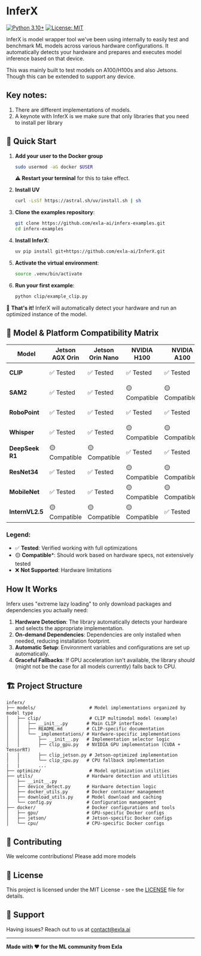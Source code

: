 # InferX

[![Python 3.10+](https://img.shields.io/badge/python-3.10+-blue.svg)](https://www.python.org/downloads/)
[![License: MIT](https://img.shields.io/badge/License-MIT-yellow.svg)](https://opensource.org/licenses/MIT)


InferX is model wrapper tool we've been using internally to easily test and benchmark ML models across various hardware configurations. It automatically detects your hardware and prepares and executes model inference based on that device. 

This was mainly built to test models on A100/H100s and also Jetsons. Though this can be extended to support any device.

## Key notes:
1. There are different implementations of models.
2. A keynote with InferX is we make sure that only libraries that you need to install per library 

## 🚀 Quick Start

1. **Add your user to the Docker group**
   ```bash
   sudo usermod -aG docker $USER
   ```
   **⚠️ Restart your terminal** for this to take effect.

2. **Install UV**
   ```bash
   curl -LsSf https://astral.sh/uv/install.sh | sh
   ```

3. **Clone the examples repository**:
   ```bash
   git clone https://github.com/exla-ai/inferx-examples.git
   cd inferx-examples
   ```

4. **Install InferX**:
   ```bash
   uv pip install git+https://github.com/exla-ai/InferX.git
   ```

5. **Activate the virtual environment**:
   ```bash
   source .venv/bin/activate
   ```

6. **Run your first example**:
   ```bash
   python clip/example_clip.py
   ```

🎉 **That's it!** InferX will automatically detect your hardware and run an optimized instance of the model. 


## 🎯 Model & Platform Compatibility Matrix

| Model | Jetson AGX Orin | Jetson Orin Nano | NVIDIA H100 | NVIDIA A100 | CPU (x86-64) | CPU (ARM64) |
|-------|----------------|------------------|--------------|-------------|---------------|-------------|
| **CLIP** | ✅ Tested | ✅ Tested | ✅ Tested | ✅ Tested | ✅ Tested | 🟡 Compatible |
| **SAM2** | ✅ Tested | ✅ Tested | 🟡 Compatible | 🟡 Compatible* | 🟡 Compatible | 🟡 Compatible |
| **RoboPoint** | ✅ Tested | ✅ Tested | ✅ Tested | ✅ Tested | ✅ Tested | 🟡 Compatible |
| **Whisper** | ✅ Tested | ✅ Tested | 🟡 Compatible | 🟡 Compatible | ✅ Tested | 🟡 Compatible |
| **DeepSeek R1** | 🟡 Compatible | 🟡 Compatible | ✅ Tested | ✅ Tested | ✅ Tested | 🟡 Compatible |
| **ResNet34** | ✅ Tested | ✅ Tested | 🟡 Compatible | 🟡 Compatible* | ✅ Tested | 🟡 Compatible |
| **MobileNet** | ✅ Tested | ✅ Tested | 🟡 Compatible | 🟡 Compatible* | ✅ Tested | 🟡 Compatible |
| **InternVL2.5** | 🟡 Compatible | 🟡 Compatible | 🟡 Compatible | ✅ Tested | 🟡 Compatible| 🟡 Compatible |

### **Legend:**
- ✅ **Tested**: Verified working with full optimizations
- 🟡 **Compatible***: Should work based on hardware specs, not extensively tested  
- ❌ **Not Supported**: Hardware limitations

## How It Works

Inferx uses "extreme lazy loading" to only download packages and dependencies you actually need:

1. **Hardware Detection**: The library automatically detects your hardware and selects the appropriate implementation.
2. **On-demand Dependencies**: Dependencies are only installed when needed, reducing installation footprint.
3. **Automatic Setup**: Environment variables and configurations are set up automatically.
4. **Graceful Fallbacks**: If GPU acceleration isn't available, the library *should* (might not be the case for all models currently) falls back to CPU.

## 🏗️ Project Structure

```
inferx/
├── models/                    # Model implementations organized by model type
│   ├── clip/                  # CLIP multimodal model (example)
│   │   ├── __init__.py       # Main CLIP interface
│   │   ├── README.md         # CLIP-specific documentation
│   │   └── _implementations/ # Hardware-specific implementations
│   │       ├── __init__.py   # Implementation selector logic
│   │       ├── clip_gpu.py   # NVIDIA GPU implementation (CUDA + TensorRT)
│   │       ├── clip_jetson.py # Jetson-optimized implementation
│   │       └── clip_cpu.py   # CPU fallback implementation
|   |       ...
├── optimize/                  # Model optimization utilities
├── utils/                    # Hardware detection and utilities
│   ├── __init__.py
│   ├── device_detect.py      # Hardware detection logic
│   ├── docker_utils.py       # Docker container management
│   ├── download_utils.py     # Model download and caching
│   └── config.py             # Configuration management
├── docker/                   # Docker configurations and tools
│   ├── gpu/                  # GPU-specific Docker configs
│   ├── jetson/               # Jetson-specific Docker configs
│   └── cpu/                  # CPU-specific Docker configs
```


## 🤝 Contributing

We welcome contributions! Please add more models

## 📝 License

This project is licensed under the MIT License - see the [LICENSE](LICENSE) file for details.

## 📧 Support

Having issues? Reach out to us at [contact@exla.ai](mailto:contact@exla.ai)

---

**Made with ❤️ for the ML community from Exla**
